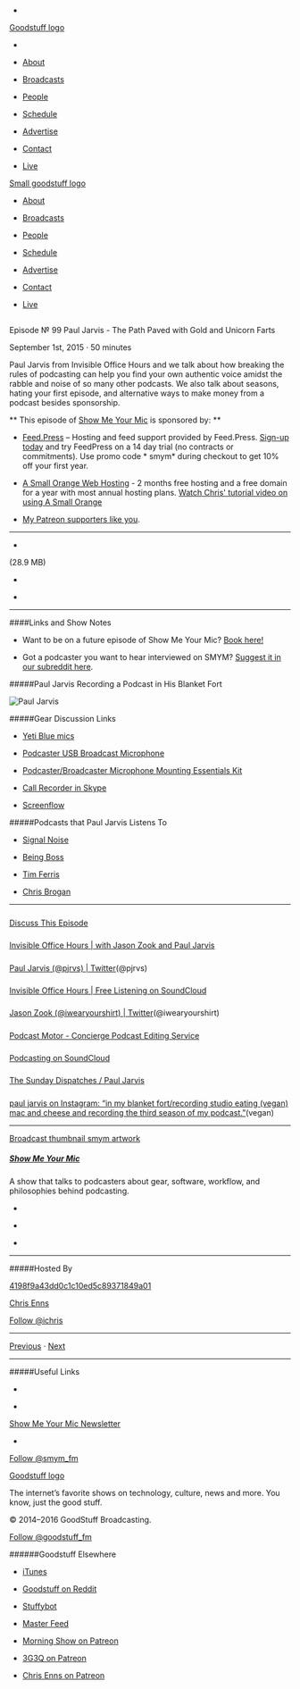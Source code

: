 

-
[Goodstuff logo](http://www.goodstuff.fm/)[](/assets/goodstuff_logo-17c1fe6f378352de5d7345f76152130b.svg)

-


-  [About](/about)

-  [Broadcasts](/broadcasts)

-  [People](/people)

-  [Schedule](/schedule)

-  [Advertise](/advertise)

-  [Contact](/contact)

-  [Live](/live)


[Small goodstuff logo](http://www.goodstuff.fm/)[](/assets/small_goodstuff_logo-bf032e72b9ec41494f4d90905f1ad619.svg)


-  [About](/about)

-  [Broadcasts](/broadcasts)

-  [People](/people)

-  [Schedule](/schedule)

-  [Advertise](/advertise)

-  [Contact](/contact)

-  [Live](/live)


##
Episode № 99
Paul Jarvis - The Path Paved with Gold and Unicorn Farts


September 1st, 2015
&middot;
50
minutes


Paul Jarvis from Invisible Office Hours and we talk about how breaking the rules of podcasting can help you find your own authentic voice amidst the rabble and noise of so many other podcasts. We also talk about seasons, hating your first episode, and alternative ways to make money from a podcast besides sponsorship.


**
This episode of
[Show Me Your Mic](/smym)
is sponsored by:
**


-  [Feed.Press](http://feed.press/smym) – Hosting and feed support provided by Feed.Press.  [Sign-up today](http://feed.press/smym) and try FeedPress on a 14 day trial (no contracts or commitments). Use promo code * smym* during checkout to get 10% off your first year.

-  [A Small Orange Web Hosting](http://asmallorange.7eer.net/c/144877/177701/3107) - 2 months free hosting and a free domain for a year with most annual hosting plans.  [Watch Chris' tutorial video on using A Small Orange](https://www.youtube.com/watch?v=_dQr69-dkbU)

-  [My Patreon supporters like you](http://www.patreon.com/ichris).


------------------------------


-
[](http://podcasts-1.feedpress.co/10590/smym-99.mp3)(28.9 MB)

-
[](http://twitter.com/intent/tweet?text=Show%20Me%20Your%20Mic%20%E2%84%96%2099%20on%20@goodstuff_fm%20-%20http://goodstuff.fm/smym/99)

-
[](http://www.facebook.com/sharer/sharer.php?u=http://goodstuff.fm/smym/99)


------------------------------


####Links and Show Notes

- Want to be on a future episode of Show Me Your Mic?  [Book here!](https://goodstuff.appointlet.com)

- Got a podcaster you want to hear interviewed on SMYM?  [Suggest it in our subreddit here](https://www.reddit.com/r/Goodstuff_fm/comments/3c1jn3/guest_suggestions_for_show_me_your_mic/).


#####Paul Jarvis Recording a Podcast in His Blanket Fort


![Paul Jarvis](http://cl.ly/co40/Paul%20Jarvis.jpg)


#####Gear Discussion Links


-  [Yeti Blue mics](http://www.bhphotovideo.com/c/product/857749-REG/Blue_YETI_Yeti_Multi_Pattern_USB_Microphone.html/BI/19457/KBID/11631/kw/BLYETIQ/DFF/d10-v2-t1-xBLYETIQ)

-  [Podcaster USB Broadcast Microphone](http://www.bhphotovideo.com/c/product/450171-REG/Rode_PODCASTER_Podcaster_USB_Broadcast_Microphone.html/BI/19457/KBID/11631/kw/ROPODCASTER/DFF/d10-v2-t1-xROPODCASTER)

-  [Podcaster/Broadcaster Microphone Mounting Essentials Kit](http://www.bhphotovideo.com/c/product/847978-REG/Rode_Podcaster_USB_Microphone_Essentials.html/BI/19457/KBID/11631/kw/ROPSA1K/DFF/d10-v2-t1-xROPSA1K)

-  [Call Recorder in Skype](http://www.ecamm.com/mac/callrecorder/)

-  [Screenflow](http://www.telestream.net/screenflow/overview.htm)


#####Podcasts that Paul Jarvis Listens To


-  [Signal Noise](http://www.signalnoise.com/442788/podcast)

-  [Being Boss](http://www.lovebeingboss.com)

-  [Tim Ferris](http://fourhourworkweek.com/podcast/)

-  [Chris Brogan](http://chrisbrogan.com/p/)


------------------------------


#####
[Discuss This Episode](https://www.reddit.com/r/Goodstuff_fm/comments/3j92x7/show_me_your_mic_99_paul_jarvis_the_path_paved/)


#####
[Invisible Office Hours | with Jason Zook and Paul Jarvis](http://invisibleofficehours.com/)


#####
[Paul Jarvis (@pjrvs) | Twitter](https://twitter.com/pjrvs)(@pjrvs)


#####
[Invisible Office Hours | Free Listening on SoundCloud](https://soundcloud.com/invisibleofficehours)


#####
[Jason Zook (@iwearyourshirt) | Twitter](https://twitter.com/iwearyourshirt)(@iwearyourshirt)


#####
[Podcast Motor - Concierge Podcast Editing Service](http://www.podcastmotor.com/)


#####
[Podcasting on SoundCloud](https://soundcloud.com/for/podcasting)


#####
[The Sunday Dispatches / Paul Jarvis](https://pjrvs.com/signup)


#####
[paul jarvis on Instagram: “in my blanket fort/recording studio eating (vegan) mac and cheese and recording the third season of my podcast.”](https://instagram.com/p/5N2AZVMn0D/)(vegan)


------------------------------


[Broadcast thumbnail smym artwork](/smym)[](https://goodstuffs3.s3.amazonaws.com/uploads/broadcast/image/18/broadcast_thumbnail_smym_artwork.png)

##### [Show Me Your Mic](/smym)


A show that talks to podcasters about gear, software, workflow, and philosophies behind podcasting.

-
[](https://geo.itunes.apple.com/ca/podcast/show-me-your-mic/id602836998?mt=2&at=10l4Ki)

-
[](http://feeds.goodstuff.fm/smym)

-
[](mailto:chris+smym@goodstuff.fm?cc=sponsorship%40goodstuff.fm&subject=%5BGoodStuff%20FM%5D%20Sponsorship%20Inquiry%20for%20Show%20Me%20Your%20Mic)


------------------------------


#####Hosted By


[4198f9a43dd0c1c10ed5c89371849a01](/people/chris-enns)[](http://gravatar.com/avatar/4198f9a43dd0c1c10ed5c89371849a01.png?s=300&r=pg)

[Chris Enns](/people/chris-enns)


[Follow @ichris](https://twitter.com/ichris)


------------------------------


[Previous](/smym/98)
&middot;
[Next](/smym/100)


------------------------------


#####Useful Links

-
[](mailto:chris+smym@goodstuff.fm?subject=%5BGoodstuff%20FM%5D%20Feedback%20for%20Show%20Me%20Your%20Mic)

-
[Show Me Your Mic Newsletter](http://www.goodstuff.fm/smym/newsletter)


-
[Follow @smym_fm](https://twitter.com/smym_fm)


[Goodstuff logo](http://www.goodstuff.fm/)[](/assets/goodstuff_logo-17c1fe6f378352de5d7345f76152130b.svg)


The internet’s favorite shows on technology, culture, news and more. You know, just the good stuff.


&copy; 2014&ndash;2016 GoodStuff Broadcasting.

[Follow @goodstuff_fm](https://twitter.com/goodstufffm)


######Goodstuff Elsewhere

-  [iTunes](https://itunes.apple.com/us/artist/goodstuff-fm/id843385597?mt=2)

-  [Goodstuff on Reddit](https://www.reddit.com/r/Goodstuff_fm/)

-  [Stuffybot](http://stuffybot.goodstuff.fm)

-  [Master Feed](/master/feed)

-  [Morning Show on Patreon](https://www.patreon.com/morningshow)

-  [3G3Q on Patreon](https://www.patreon.com/3g3q)

-  [Chris Enns on Patreon](https://www.patreon.com/ichris)
